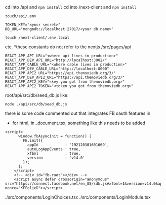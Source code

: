 cd into /api and `npm install`
cd into /next-client and `npm install`

`touch/api/.env`

```
TOKEN_KEY="<your secret>"
DB_URL="mongodb://localhost:27017/<your db name>"
```

`touch /next-client/.env.local`

etc. *these constants do not refer to the nextjs /src/pages/api

```
REACT_APP_API_URL="<where api lives in production>"
REACT_APP_DEV_API_URL="http://localhost:3002/"
REACT_APP_CABLE_URL="<where cable lives in production>"
REACT_APP_DEV_CABLE_URL="http://localhost:8000"
REACT_APP_API2_URL="https://api.themoviedb.org/3/"
REACT_APP_DEV_API2_URL="https://api.themoviedb.org/3/"
REACT_APP_API2_KEY="<key you got from themoviedb.org>"
REACT_APP_API2_TOKEN="<token you got from themoviedb.org>"
```

root/api/src/db/seed_db.js like:


`node ./api/src/db/seed_db.js`

there is some code commented out that integrates FB oauth features in
* for html, in _document.tsx, something like this needs to be added
```
<script>
      window.fbAsyncInit = function() {
        FB.init({
          appId            : '192120301601669',
          autoLogAppEvents : true,
          xfbml            : true,
          version          : 'v14.0'
        });
      };
    </script>
    <!-- <div id="fb-root"></div> -->
    <script async defer crossorigin="anonymous" src="https://connect.facebook.net/en_US/sdk.js#xfbml=1&version=v14.0&appId=192120301601669&autoLogAppEvents=1" nonce="KFFgljeD"></script>
```

./src/components/LoginChoices.tsx
./src/components/LoginModule.tsx

